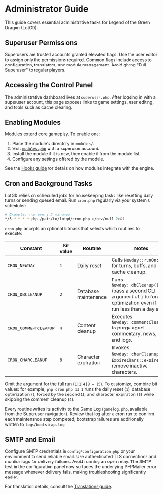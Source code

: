 # Administrator Guide

This guide covers essential administrative tasks for Legend of the Green Dragon (LotGD).

## Superuser Permissions

Superusers are trusted accounts granted elevated flags. Use the user editor to assign only the
permissions required. Common flags include access to configuration, translators, and module
management. Avoid giving "Full Superuser" to regular players.

## Accessing the Control Panel

The administrative dashboard lives at [`superuser.php`](../superuser.php). After logging in with a
superuser account, this page exposes links to game settings, user editing, and tools such as cache
clearing.

## Enabling Modules

Modules extend core gameplay. To enable one:

1. Place the module's directory in `modules/`.
2. Visit [`modules.php`](../modules.php) with a superuser account.
3. Install the module if it is new, then enable it from the module list.
4. Configure any settings offered by the module.

See the [Hooks guide](Hooks.md) for details on how modules integrate with the engine.

## Cron and Background Tasks

LotGD relies on scheduled jobs for housekeeping tasks like resetting daily turns or sending queued
email. Run `cron.php` regularly via your system's scheduler:

```bash
# Example: run every 5 minutes
*/5 * * * * php /path/to/lotgd/cron.php >/dev/null 2>&1
```

`cron.php` accepts an optional bitmask that selects which routines to execute:

| Constant              | Bit value | Routine              | Notes |
| --------------------- | --------- | -------------------- | ----- |
| `CRON_NEWDAY`         | `1`       | Daily reset          | Calls `Newday::runOnce()` for turns, buffs, and cache cleanup. |
| `CRON_DBCLEANUP`      | `2`       | Database maintenance | Runs `Newday::dbCleanup()` (pass a second CLI argument of `1` to force optimization even if it was run less than a day ago). |
| `CRON_COMMENTCLEANUP` | `4`       | Content cleanup      | Executes `Newday::commentCleanup()` to purge aged commentary, news, mail, and logs. |
| `CRON_CHARCLEANUP`    | `8`       | Character expiration | Invokes `Newday::charCleanup()` / `ExpireChars::expire()` to remove inactive characters. |

Omit the argument for the full run (`1|2|4|8 = 15`). To customize, combine bit values: for example,
`php cron.php 13 1` runs the daily reset (`1`), database optimization (`2`, forced by the second
`1`), and character expiration (`8`) while skipping the comment cleanup (`4`).

Every routine writes its activity to the Game Log (`gamelog.php`, available from the Superuser
navigation). Review that log after a cron run to confirm each maintenance step completed; bootstrap
failures are additionally written to `logs/bootstrap.log`.

## SMTP and Email

Configure SMTP credentials in `config/configuration.php` or your environment to send reliable
email. Use authenticated TLS connections and monitor logs for delivery failures. Avoid running an
open relay. The SMTP test in the configuration panel now surfaces the underlying PHPMailer error
message whenever delivery fails, making troubleshooting significantly easier.

For translation details, consult the [Translations guide](TranslationsGuide.md).

